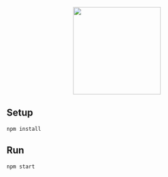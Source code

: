 <p align='center'>
  <img src='https://user-images.githubusercontent.com/1913316/33278996-00fa18d6-d395-11e7-9c76-47e62d10b626.png' width='200'/>
</p>

## Setup
```
npm install
```

## Run
```
npm start
```
